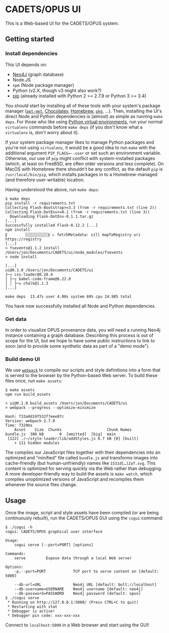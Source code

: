 # CADETS/OPUS UI

This is a Web-based UI for the CADETS/OPUS system.

## Getting started

### Install dependencies

This UI depends on:

* [Neo4J](http://neo4j.com/) (graph database)
* Node.JS
* `npm` (Node package manager)
* Python (v2.X, though v3 might also work?)
* [pip](https://pip.pypa.io/en/stable/installing) (already installed with Python 2 >= 2.7.9 or Python 3 >= 3.4)

You should start by installing all of these tools with your system's package manager ([`apt-get`](https://debian-handbook.info/browse/stable/sect.apt-get.html), [Chocolatey](https://chocolatey.org/), [Homebrew](https://brew.sh/), [`pkg`](https://www.freebsd.org/doc/handbook/pkgng-intro.html), …). Then, installing the UI's direct Node and Python dependencies is (almost) as simple as running `make deps`. For those who like using [Python virtual environments](http://python-guide-pt-br.readthedocs.io/en/latest/dev/virtualenvs), run your normal `virtualenv` commands before `make deps` (if you don't know what a `virtualenv` is, don't worry about it).

If your system package manager likes to manage Python packages and you're not using `virtualenv`, it would be a good idea to run `make` with the additional argument `PIP_FLAGS=--user`  or set such an environment variable. Otherwise, our use of `pip` might conflict with system-installed packages (which, at least on FreeBSD, are often older versions and less complete). On MacOS with Homebrew there shouldn't be any conflict, as the default `pip` is `/usr/local/bin/pip`, which installs packages in to a Homebrew-managed (and therefore user-writable) location.

Having understood the above, run `make deps`:

```shell
$ make deps
pip install -r requirements.txt
Collecting Flask-Bootstrap>=3.3 (from -r requirements.txt (line 2))
Collecting Flask-DotEnv>=0.1 (from -r requirements.txt (line 3))
  Downloading Flask-DotEnv-0.1.1.tar.gz
[...]
Successfully installed Flask-0.12.2 [...]
npm install
⸨        ░░░░░░░░░░⸩ ⠦ fetchMetadata: sill mapToRegistry uri https://registry
[...]
> fsevents@1.1.2 install /Users/jon/Documents/CADETS/ui/node_modules/fsevents
> node install

[...]
ui@0.1.0 /Users/jon/Documents/CADETS/ui
├─┬ css-loader@0.28.4
│ ├─┬ babel-code-frame@6.22.0
│ │ ├─┬ chalk@1.1.3
[...]

make deps  13.47s user 4.00s system 69% cpu 24.985 total
```

You have now successfully installed all Node and Python dependencies.

### Get data

In order to visualize OPUS provenance data, you will need a running Neo4j instance containing a graph database. Describing this process is out of scope for the UI, but we hope to have some public instructions to link to soon (and to provide some synthetic data as part of a "demo mode").

### Build demo UI

We use [`webpack`](https://webpack.js.org) to compile our scripts and style definitions into a form that is served to the browser by the Python-based Web server. To build these files once, run `make assets`:

```shell
$ make assets
npm run build_assets

> ui@0.1.0 build_assets /Users/jon/Documents/CADETS/ui
> webpack --progress --optimize-minimize

Hash: f33a0d19f532f7eee07c                                                      Version: webpack 2.7.0
Time: 7320ms
    Asset    Size  Chunks                    Chunk Names
bundle.js  308 kB       0  [emitted]  [big]  main
 [122] ./~/style-loader/lib/addStyles.js 8.7 kB {0} [built]
    + 111 hidden modules
```

The compiles our JavaScript files together with their dependencies into an optimized and "minified" file called `bundle.js` and transforms images into cache-friendly (but human-unfriendly) names like `1531d[…]2af.svg`. This content is optimized for serving quickly via the Web rather than debugging. A more developer-friendly way to build the assets is `make watch`, which compiles unoptimized versions of JavaScript and recompiles them whenever the source files change.

## Usage

Once the image, script and style assets have been compiled (or are being continuously rebuilt), run the CADETS/OPUS GUI using the `cogui` command:

```terminal
$ ./cogui -h
cogui: CADETS/OPUS graphical user interface

Usage:
    cogui serve [--port=PORT] [options]

Commands:
    serve         Expose data through a local Web server

Options:
    -p,--port=PORT            TCP port to serve content on [default: 5000]

    --db-url=URL              Neo4j URL [default: bolt://localhost]
    --db-username=USERNAME    Neo4j username [default: neo4j]
    --db-password=PASSWORD    Neo4j password [default: opus]
$ ./cogui serve
 * Running on http://127.0.0.1:5000/ (Press CTRL+C to quit)
 * Restarting with stat
 * Debugger is active!
 * Debugger pin code: xxx-xxx-xxx
```

Connect to `localhost:5000` in a Web browser and start using the GUI!
